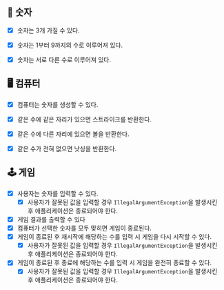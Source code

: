 
## 🔢 숫자

- [x] 숫자는 3개 가질 수 있다.
- [x] 숫자는 1부터 9까지의 수로 이루어져 있다.
- [x] 숫자는 서로 다른 수로 이루어져 있다.


## 🖥 컴퓨터

- [x] 컴퓨터는 숫자를 생성할 수 있다.
- [x] 같은 수에 같은 자리가 있으면 스트라이크를 반환한다.
- [x] 같은 수에 다른 자리에 있으면 볼을 반환한다.
- [x] 같은 수가 전혀 없으면 낫싱을 반환한다.


## 🕹 게임

- [x] 사용자는 숫자를 입력할 수 있다.
  - [x] 사용자가 잘못된 값을 입력할 경우 `IllegalArgumentException`을 발생시킨 후 애플리케이션은 종료되어야 한다.
- [x] 게임 결과를 출력할 수 있다
- [x] 컴퓨터가 선택한 숫자를 모두 맞히면 게임이 종료된다.
- [x] 게임이 종료된 후 재시작에 해당하는 수를 입력 시 게임을 다시 시작할 수 있다.
  - [x] 사용자가 잘못된 값을 입력할 경우 `IllegalArgumentException`을 발생시킨 후 애플리케이션은 종료되어야 한다.
- [x] 게임이 종료된 후 종료에 해당하는 수를 입력 시 게임을 완전히 종료할 수 있다.
  - [x] 사용자가 잘못된 값을 입력할 경우 `IllegalArgumentException`을 발생시킨 후 애플리케이션은 종료되어야 한다.